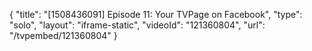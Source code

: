 {
    "title": "[1508436091] Episode 11: Your TVPage on Facebook",
    "type": "solo",
    "layout": "iframe-static",
    "videoId": "121360804",
    "url": "\/tvpembed\/121360804"
}